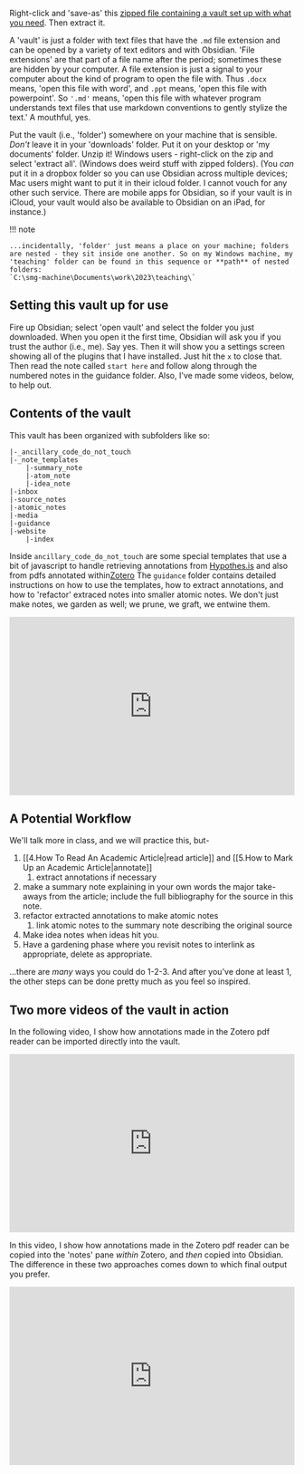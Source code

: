 Right-click and 'save-as' this [zipped file containing a vault set up with what you need](../assets/hist1900c-starter-vault.zip). Then extract it.

A 'vault' is just a folder with text files that have the `.md` file extension and can be opened by a variety of text editors and with Obsidian. 'File extensions' are that part of a file name after the period; sometimes these are hidden by your computer. A file extension is just a signal to your computer about the kind of program to open the file with. Thus `.docx` means, 'open this file with word', and `.ppt` means, 'open this file with powerpoint'. So `'.md'` means, 'open this file with whatever program understands text files that use markdown conventions to gently stylize the text.' A mouthful, yes.  

Put the vault (i.e., 'folder') somewhere on your machine that is sensible. _Don't_ leave it in your 'downloads' folder. Put it on your desktop or 'my documents' folder. Unzip it! Windows users - right-click on the zip and select 'extract all'. (Windows does weird stuff with zipped folders). (You *can* put it in a dropbox folder so you can use Obsidian across multiple devices; Mac users might want to put it in their icloud folder. I cannot vouch for any other such service. There are mobile apps for Obsidian, so if your vault is in iCloud, your vault would also be available to Obsidian on an iPad, for instance.)

!!! note

	...incidentally, 'folder' just means a place on your machine; folders are nested - they sit inside one another. So on my Windows machine, my 'teaching' folder can be found in this sequence or **path** of nested folders: 
	`C:\smg-machine\Documents\work\2023\teaching\`

## Setting this vault up for use

Fire up Obsidian; select 'open vault' and select the folder you just downloaded. When you open it the first time, Obsidian will ask you if you trust the author (i.e., me). Say yes. Then it will show you a settings screen showing all of the plugins that I have installed. Just hit the `x` to close that. Then read the note called `start here` and follow along through the numbered notes in the guidance folder. Also, I've made some videos, below, to help out.

## Contents of the vault

This vault has been organized with subfolders like so:

```
|-_ancillary_code_do_not_touch
|-_note_templates
	|-summary_note
	|-atom_note
	|-idea_note
|-inbox
|-source_notes
|-atomic_notes
|-media
|-guidance
|-website
	|-index
```

Inside `ancillary_code_do_not_touch` are some special templates that use a bit of javascript to handle retrieving annotations from [Hypothes.is](https://hypothes.is) and also from pdfs annotated within[Zotero](https://zotero.org) The `guidance` folder contains detailed instructions on how to use the templates, how to extract annotations, and how to 'refactor' extraced notes into smaller atomic notes. We don't just make notes, we garden as well; we prune, we graft, we entwine them.

<div style="position: relative; padding-bottom: 62.5%; height: 0;"><iframe src="https://www.loom.com/embed/f98e1bc894ae4b83b216b9d2e2195b2e" frameborder="0" webkitallowfullscreen mozallowfullscreen allowfullscreen style="position: absolute; top: 0; left: 0; width: 100%; height: 100%;"></iframe></div>


## A Potential Workflow

We'll talk more in class, and we will practice this, but-

1. [[4.How To Read An Academic Article|read article]] and [[5.How to Mark Up an Academic Article|annotate]] 
	1. extract annotations if necessary
2. make a summary note explaining in your own words the major take-aways from the article; include the full bibliography for the source in this note.
3. refactor extracted annotations to make atomic notes
	1. link atomic notes to the summary note describing the original source
4. Make idea notes when ideas hit you.
5. Have a gardening phase where you revisit notes to interlink as appropriate, delete as appropriate.


...there are *many* ways you could do 1-2-3.  And after you've done at least 1, the other steps can be done pretty much as you feel so inspired.

## Two more videos of the vault in action

In the following video, I show how annotations made in the Zotero pdf reader can be imported directly into the vault.

<div style="position: relative; padding-bottom: 62.5%; height: 0;"><iframe src="https://www.loom.com/embed/01563c07b9bd4fa3aadff39ca018b399" frameborder="0" webkitallowfullscreen mozallowfullscreen allowfullscreen style="position: absolute; top: 0; left: 0; width: 100%; height: 100%;"></iframe></div>

In this video, I show how annotations made in the Zotero pdf reader can be copied into the 'notes' pane *within* Zotero, and *then* copied into Obsidian. The difference in these two approaches comes down to which final output you prefer.

<div style="position: relative; padding-bottom: 62.5%; height: 0;"><iframe src="https://www.loom.com/embed/c0c612eab06c472abf7b557dfe435b77" frameborder="0" webkitallowfullscreen mozallowfullscreen allowfullscreen style="position: absolute; top: 0; left: 0; width: 100%; height: 100%;"></iframe></div>

